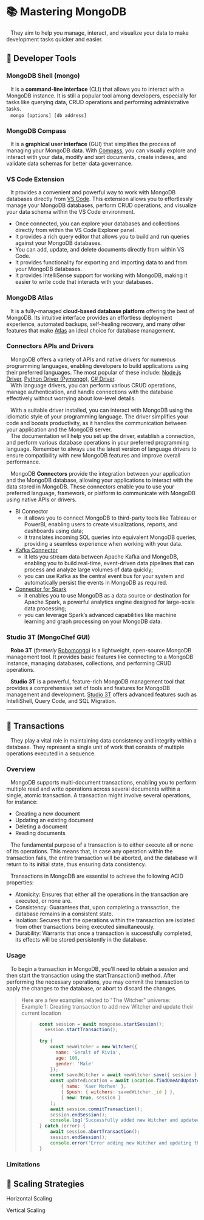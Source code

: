 # 📚 Mastering MongoDB
&ensp; They aim to help you manage, interact, and visualize your data to make development tasks quicker and easier.

## <a name="tools"></a>📖 Developer Tools

### MongoDB Shell (mongo)
&ensp; It is a **command-line interface** (CLI) that allows you to interact with a MongoDB instance. It is still a popular tool among developers, especially for tasks like querying data, CRUD operations and performing administrative tasks.\
&ensp; ``mongo [options] [db address]``

### MongoDB Compass
&ensp; It is a **graphical user interface** (GUI) that simplifies the process of managing your MongoDB data. With [Compass](https://www.mongodb.com/products/compass), you can visually explore and interact with your data, modify and sort documents, create indexes, and validate data schemas for better data governance.

### VS Code Extension
&ensp; It provides a convenient and powerful way to work with MongoDB databases directly from [VS Code](https://marketplace.visualstudio.com/items?itemName=mongodb.mongodb-vscode). This extension allows you to effortlessly manage your MongoDB databases, perform CRUD operations, and visualize your data schema within the VS Code environment. 
* Once connected, you can explore your databases and collections directly from within the VS Code Explorer panel.
* It provides a rich query editor that allows you to build and run queries against your MongoDB databases.
* You can add, update, and delete documents directly from within VS Code.
* It provides functionality for exporting and importing data to and from your MongoDB databases.
* It provides IntelliSense support for working with MongoDB, making it easier to write code that interacts with your databases.

### MongoDB Atlas
&ensp; It is a fully-managed **cloud-based database platform** offering the best of MongoDB. Its intuitive interface provides an effortless deployment experience, automated backups, self-healing recovery, and many other features that make [Atlas](https://www.mongodb.com/atlas/database) an ideal choice for database management.

### Connectors APIs and Drivers
&ensp; MongoDB offers a variety of APIs and native drivers for numerous programming languages, enabling developers to build applications using their preferred languages. The most popular of these include: [Node.js Driver](https://www.mongodb.com/docs/drivers/node/current/), [Python Driver (Pymongo)](https://www.mongodb.com/docs/drivers/pymongo/), [C# Driver](https://www.mongodb.com/docs/drivers/csharp/current/).\
&ensp; With language drivers, you can perform various CRUD operations, manage authentication, and handle connections with the database effectively without worrying about low-level details.

&ensp; With a suitable driver installed, you can interact with MongoDB using the idiomatic style of your programming language. The driver simplifies your code and boosts productivity, as it handles the communication between your application and the MongoDB server.\
&ensp; The documentation will help you set up the driver, establish a connection, and perform various database operations in your preferred programming language. Remember to always use the latest version of language drivers to ensure compatibility with new MongoDB features and improve overall performance.

&ensp; MongoDB **Connectors** provide the integration between your application and the MongoDB database, allowing your applications to interact with the data stored in MongoDB. These connectors enable you to use your preferred language, framework, or platform to communicate with MongoDB using native APIs or drivers.
+ BI Connector
  * it allows you to connect MongoDB to third-party tools like Tableau or PowerBI, enabling users to create visualizations, reports, and dashboards using data;
  * it translates incoming SQL queries into equivalent MongoDB queries, providing a seamless experience when working with your data.
+ [Kafka Connector](https://www.mongodb.com/docs/kafka-connector/current/source-connector/)
  * it lets you stream data between Apache Kafka and MongoDB, enabling you to build real-time, event-driven data pipelines that can process and analyze large volumes of data quickly;
  * you can use Kafka as the central event bus for your system and automatically persist the events in MongoDB as required.
+ [Connector for Spark](https://www.mongodb.com/docs/spark-connector/current/)
  * it enables you to use MongoDB as a data source or destination for Apache Spark, a powerful analytics engine designed for large-scale data processing;
  * you can leverage Spark’s advanced capabilities like machine learning and graph processing on your MongoDB data.

### Studio 3T (MongoChef GUI)

&ensp; **Robo 3T** (_formerly_ [Robomongo](https://robomongo.org/)) is a lightweight, open-source MongoDB management tool. It provides basic features like connecting to a MongoDB instance, managing databases, collections, and performing CRUD operations.

&ensp; **Studio 3T** is a powerful, feature-rich MongoDB management tool that provides a comprehensive set of tools and features for MongoDB management and development. [Studio 3T](https://studio3t.com/) offers advanced features such as IntelliShell, Query Code, and SQL Migration.

- - -

## <a name="transactions"></a>📖 Transactions
&ensp; They play a vital role in maintaining data consistency and integrity within a database. They represent a single unit of work that consists of multiple operations executed in a sequence.

### Overview
&ensp; MongoDB supports multi-document transactions, enabling you to perform multiple read and write operations across several documents within a single, atomic transaction. 
A transaction might involve several operations, for instance:
* Creating a new document
* Updating an existing document
* Deleting a document
* Reading documents

&ensp; The fundamental purpose of a transaction is to either execute all or none of its operations. This means that, in case any operation within the transaction fails, the entire transaction will be aborted, and the database will return to its initial state, thus ensuring data consistency.

&ensp; Transactions in MongoDB are essential to achieve the following ACID properties:
+ Atomicity: Ensures that either all the operations in the transaction are executed, or none are.
+ Consistency: Guarantees that, upon completing a transaction, the database remains in a consistent state.
+ Isolation: Secures that the operations within the transaction are isolated from other transactions being executed simultaneously.
+ Durability: Warrants that once a transaction is successfully completed, its effects will be stored persistently in the database.

### Usage
&ensp; To begin a transaction in MongoDB, you’ll need to obtain a session and then start the transaction using the startTransaction() method. After performing the necessary operations, you may commit the transaction to apply the changes to the database, or abort to discard the changes.

> Here are a few examples related to "The Witcher" universe:\
> Example 1: Creating transaction to add new Witcher and update their current location
> > ```javascript
> >  const session = await mongoose.startSession();
> >    session.startTransaction();
> >  
> >  try {
> >      const newWitcher = new Witcher({
> >        name: 'Geralt of Rivia',
> >        age: 100,
> >        gender: 'Male'
> >      });
> >      const savedWitcher = await newWitcher.save({ session });  
> >      const updatedLocation = await Location.findOneAndUpdate(
> >          { name: 'Kaer Morhen' },
> >          { $push: { witchers: savedWitcher._id } },
> >          { new: true, session }
> >      ); 
> >      await session.commitTransaction();
> >      session.endSession();
> >      console.log('Successfully added new Witcher and updated their current location!');
> >  } catch (error) {
> >      await session.abortTransaction();
> >      session.endSession();
> >      console.error('Error adding new Witcher and updating their current location:', error);
> >  }
> > ```






### Limitations






## <a name="scaling"></a>📖 Scaling Strategies

Horizontal Scaling


Vertical Scaling



